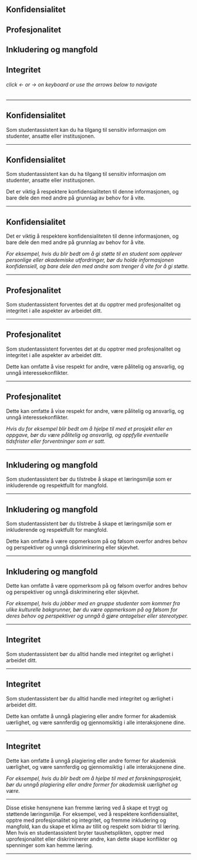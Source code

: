 <!-- .slide: data-auto-animate style="text-align: left;" -->
## Konfidensialitet
## Profesjonalitet 
## Inkludering og mangfold
## Integritet 

###### click ← or → on keyboard or use the arrows below to navigate

---

<!-- .slide: data-auto-animate style="text-align: left;" -->
## Konfidensialitet 

Som studentassistent kan du ha tilgang til sensitiv informasjon om studenter, ansatte eller institusjonen.
  
---

<!-- .slide: data-auto-animate style="text-align: left;" -->
## Konfidensialitet 

Som studentassistent kan du ha tilgang til sensitiv informasjon om studenter, ansatte eller institusjonen.

Det er viktig å respektere konfidensialiteten til denne informasjonen, og bare dele den med andre på grunnlag av behov for å vite. 
  
---

<!-- .slide: data-auto-animate style="text-align: left;" -->
## Konfidensialitet 

Det er viktig å respektere konfidensialiteten til denne informasjonen, og bare dele den med andre på grunnlag av behov for å vite. 

*For eksempel, hvis du blir bedt om å gi støtte til en student som opplever personlige eller akademiske utfordringer, bør du holde informasjonen konfidensiell, og bare dele den med andre som trenger å vite for å gi støtte.*
  
---

<!-- .slide: data-auto-animate style="text-align: left;" -->
## Profesjonalitet 

Som studentassistent forventes det at du opptrer med profesjonalitet og integritet i alle aspekter av arbeidet ditt.
  
---

<!-- .slide: data-auto-animate style="text-align: left;" -->
## Profesjonalitet 

Som studentassistent forventes det at du opptrer med profesjonalitet og integritet i alle aspekter av arbeidet ditt.

Dette kan omfatte å vise respekt for andre, være pålitelig og ansvarlig, og unngå interessekonflikter.
  
---

<!-- .slide: data-auto-animate style="text-align: left;" -->
## Profesjonalitet 

Dette kan omfatte å vise respekt for andre, være pålitelig og ansvarlig, og unngå interessekonflikter.

*Hvis du for eksempel blir bedt om å hjelpe til med et prosjekt eller en oppgave, bør du være pålitelig og ansvarlig, og oppfylle eventuelle tidsfrister eller forventninger som er satt.*
  
---

<!-- .slide: data-auto-animate style="text-align: left;" -->
## Inkludering og mangfold 

Som studentassistent bør du tilstrebe å skape et læringsmiljø som er inkluderende og respektfullt for mangfold.
  
---

<!-- .slide: data-auto-animate style="text-align: left;" -->
## Inkludering og mangfold 

Som studentassistent bør du tilstrebe å skape et læringsmiljø som er inkluderende og respektfullt for mangfold.

Dette kan omfatte å være oppmerksom på og følsom overfor andres behov og perspektiver og unngå diskriminering eller skjevhet.
  
---

<!-- .slide: data-auto-animate style="text-align: left;" -->
## Inkludering og mangfold 

Dette kan omfatte å være oppmerksom på og følsom overfor andres behov og perspektiver og unngå diskriminering eller skjevhet.

*For eksempel, hvis du jobber med en gruppe studenter som kommer fra ulike kulturelle bakgrunner, bør du være oppmerksom på og følsom for deres behov og perspektiver og unngå å gjøre antagelser eller stereotyper.*
  
---

<!-- .slide: data-auto-animate style="text-align: left;" -->
## Integritet 

Som studentassistent bør du alltid handle med integritet og ærlighet i arbeidet ditt.
  
---

<!-- .slide: data-auto-animate style="text-align: left;" -->
## Integritet 

Som studentassistent bør du alltid handle med integritet og ærlighet i arbeidet ditt.

Dette kan omfatte å unngå plagiering eller andre former for akademisk uærlighet, og være sannferdig og gjennomsiktig i alle interaksjonene dine. 
  
---

<!-- .slide: data-auto-animate style="text-align: left;" -->
## Integritet 

Dette kan omfatte å unngå plagiering eller andre former for akademisk uærlighet, og være sannferdig og gjennomsiktig i alle interaksjonene dine. 

*For eksempel, hvis du blir bedt om å hjelpe til med et forskningsprosjekt, bør du unngå plagiering eller andre former for akademisk uærlighet og være.*
  
---

Disse etiske hensynene kan fremme læring ved å skape et trygt og støttende læringsmiljø. For eksempel, ved å respektere konfidensialitet, opptre med profesjonalitet og integritet, og fremme inkludering og mangfold, kan du skape et klima av tillit og respekt som bidrar til læring. Men hvis en studentassistent bryter taushetsplikten, opptrer med uprofesjonalitet eller diskriminerer andre, kan dette skape konflikter og spenninger som kan hemme læring.

---
